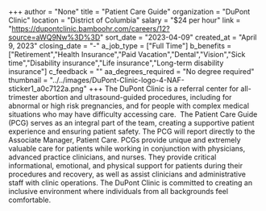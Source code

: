 +++
author = "None"
title = "Patient Care Guide"
organization = "DuPont Clinic"
location = "District of Columbia"
salary = "$24 per hour"
link = "https://dupontclinic.bamboohr.com/careers/12?source=aWQ9Nw%3D%3D"
sort_date = "2023-04-09"
created_at = "April 9, 2023"
closing_date = "-"
a_job_type = ["Full Time"]
b_benefits = ["Retirement","Health Insurance","Paid Vacation","Dental","Vision","Sick time","Disability insurance","Life insurance","Long-term disability insurance"]
c_feedback = ""
aa_degrees_required = "No degree required"
thumbnail = "../../images/DuPont-Clinic-logo-4-NAF-sticker1_a0c7122a.png"
+++
The DuPont Clinic is a referral center for all-trimester abortion and ultrasound-guided procedures, including for abnormal or high risk pregnancies, and for people with complex medical situations who may have difficulty accessing care.  
The Patient Care Guide (PCG) serves as an integral part of the team, creating a supportive patient experience and ensuring patient safety. The PCG will report directly to the Associate Manager, Patient Care. PCGs provide unique and extremely valuable care for patients while working in conjunction with physicians, advanced practice clinicians, and nurses. They provide critical informational, emotional, and physical support for patients during their procedures and recovery, as well as assist clinicians and administrative staff with clinic operations. The DuPont Clinic is committed to creating an inclusive environment where individuals from all backgrounds feel comfortable. 